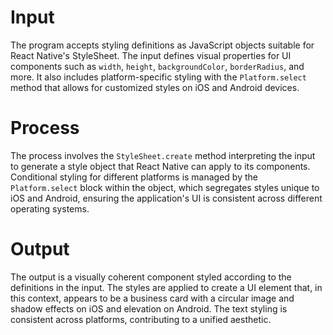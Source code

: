 # Input
The program accepts styling definitions as JavaScript objects suitable for React Native's StyleSheet. The input defines visual properties for UI components such as `width`, `height`, `backgroundColor`, `borderRadius`, and more. It also includes platform-specific styling with the `Platform.select` method that allows for customized styles on iOS and Android devices.

# Process
The process involves the `StyleSheet.create` method interpreting the input to generate a style object that React Native can apply to its components. Conditional styling for different platforms is managed by the `Platform.select` block within the object, which segregates styles unique to iOS and Android, ensuring the application's UI is consistent across different operating systems.

# Output
The output is a visually coherent component styled according to the definitions in the input. The styles are applied to create a UI element that, in this context, appears to be a business card with a circular image and shadow effects on iOS and elevation on Android. The text styling is consistent across platforms, contributing to a unified aesthetic.

